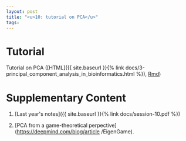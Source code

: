 ```yaml
---
layout: post
title: "<u>10: tutorial on PCA</u>"
tags:
---
```


# Tutorial

Tutorial on PCA ([HTML]({{ site.baseurl }}{% link docs/3-principal_component_analysis_in_bioinformatics.html %}), 
[Rmd](https://github.com/massonix/math_teaching/blob/master/notebooks/3-principal_component_analysis_in_bioinformatics.Rmd))


# Supplementary Content

1. [Last year's notes]({{ site.baseurl }}{% link docs/session-10.pdf %})

2. [PCA from a game-theoretical perpective](https://deepmind.com/blog/article
/EigenGame).

